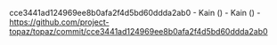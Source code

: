 cce3441ad124969ee8b0afa2f4d5bd60ddda2ab0 - Kain () - Kain () - https://github.com/project-topaz/topaz/commit/cce3441ad124969ee8b0afa2f4d5bd60ddda2ab0
